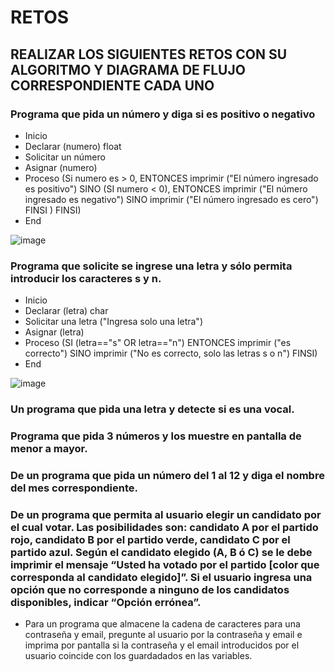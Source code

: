 # RETOS
## REALIZAR LOS SIGUIENTES RETOS CON SU ALGORITMO Y DIAGRAMA DE FLUJO CORRESPONDIENTE CADA UNO 

### Programa que pida un número y diga si es positivo o negativo
* Inicio
* Declarar (numero) float
* Solicitar un número
* Asignar (numero)
* Proceso (Si numero es > 0, ENTONCES imprimir ("El número ingresado es positivo") SINO (SI  numero <  0), ENTONCES imprimir ("El número ingresado es negativo")  SINO imprimir ("El número ingresado es cero") FINSI ) FINSI)
* End


![image](https://user-images.githubusercontent.com/101481188/160222558-d1f5b0b5-9def-44cb-a54b-0d6ee39eacf2.png)



### Programa que solicite se ingrese una letra y sólo permita introducir los caracteres s y n.
* Inicio
* Declarar (letra) char
* Solicitar una letra  ("Ingresa solo una letra")
* Asignar (letra)
* Proceso (SI (letra=="s" OR letra=="n") ENTONCES  imprimir  ("es correcto") SINO imprimir ("No es correcto, solo las letras s   o    n") FINSI)
* End

![image](https://user-images.githubusercontent.com/101481188/160223402-3e554797-5764-453a-89cc-9b9e8c0222b1.png)


### Un programa que pida una letra y detecte si es una vocal. 
### Programa que pida 3 números y los muestre en pantalla de menor a mayor.  
### De un programa que pida un número del 1 al 12 y diga el nombre del mes correspondiente.
### De un programa que permita al usuario elegir un candidato por el cual votar. Las posibilidades son: candidato A por el partido rojo, candidato B por el partido verde, candidato C por el partido azul. Según el candidato elegido (A, B ó C) se le debe imprimir el mensaje “Usted ha votado por el partido [color que corresponda al candidato elegido]”. Si el usuario ingresa una opción que no corresponde a ninguno de los candidatos disponibles, indicar “Opción errónea”.
* Para un programa que almacene la cadena de caracteres para una contraseña y email, pregunte al usuario por la contraseña y email e imprima por pantalla si la contraseña y el email introducidos por el usuario coincide con los guardadados en las variables.
